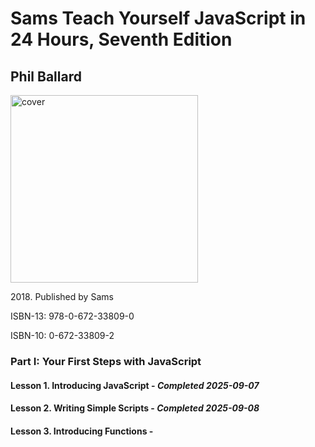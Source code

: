<h1>Sams Teach Yourself JavaScript in 24 Hours, Seventh Edition</h1>
<h2>Phil Ballard</h2>
<img src="https://m.media-amazon.com/images/I/613+oPGwHhL._SL1046_.jpg" alt="cover" height="300px">
<p>2018. Published by Sams</p>
<p>ISBN-13: 978-0-672-33809-0</p>
<p>ISBN-10: 0-672-33809-2</p>

<h3>Part I: Your First Steps with JavaScript</h3>
<h4>Lesson 1. Introducing JavaScript - <em>Completed 2025-09-07</em></h4>
<h4>Lesson 2. Writing Simple Scripts - <em>Completed 2025-09-08</em></h4>
<h4>Lesson 3. Introducing Functions - <em></em></h4>
